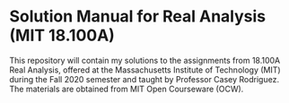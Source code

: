 # Solution Manual for Real Analysis (MIT 18.100A)
This repository will contain my solutions to the assignments from 18.100A Real Analysis, offered at the Massachusetts Institute of Technology (MIT) during the Fall 2020 semester and taught by Professor Casey Rodriguez. The materials are obtained from MIT Open Courseware (OCW). 

